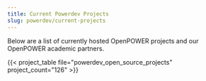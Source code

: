 ```yaml
---
title: Current Powerdev Projects
slug: powerdev/current-projects
---
```


Below are a list of currently hosted OpenPOWER projects and our OpenPOWER academic partners.

{{< project_table file="powerdev_open_source_projects" project_count="126" >}}